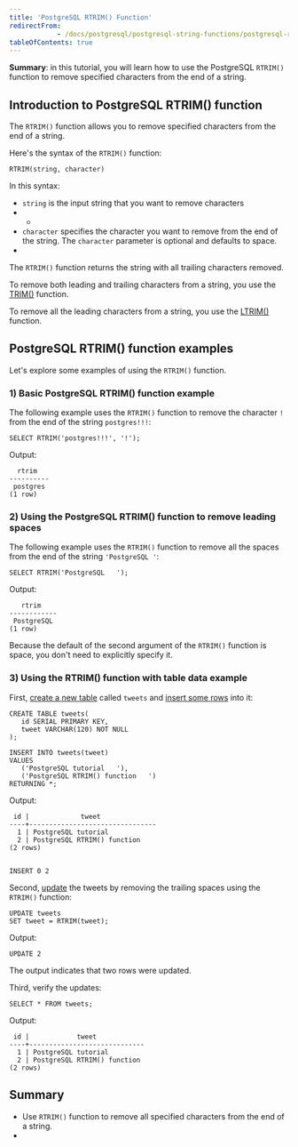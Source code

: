 ```yaml
---
title: 'PostgreSQL RTRIM() Function'
redirectFrom: 
            - /docs/postgresql/postgresql-string-functions/postgresql-rtrim/
tableOfContents: true
---
```


**Summary**: in this tutorial, you will learn how to use the PostgreSQL `RTRIM()` function to remove specified characters from the end of a string.



## Introduction to PostgreSQL RTRIM() function



The `RTRIM()` function allows you to remove specified characters from the end of a string.



Here's the syntax of the `RTRIM()` function:



```
RTRIM(string, character)
```



In this syntax:



- `string` is the input string that you want to remove characters
- -
- `character` specifies the character you want to remove from the end of the string. The `character` parameter is optional and defaults to space.
- 


The `RTRIM()` function returns the string with all trailing characters removed.



To remove both leading and trailing characters from a string, you use the [TRIM()](https://www.postgresqltutorial.com/postgresql-string-functions/postgresql-trim-function/) function.



To remove all the leading characters from a string, you use the [LTRIM()](https://www.postgresqltutorial.com/postgresql-string-functions/postgresql-ltrim/) function.



## PostgreSQL RTRIM() function examples



Let's explore some examples of using the `RTRIM()` function.



### 1) Basic PostgreSQL RTRIM() function example



The following example uses the `RTRIM()` function to remove the character `!` from the end of the string `postgres!!!`:



```
SELECT RTRIM('postgres!!!', '!');
```



Output:



```
  rtrim
----------
 postgres
(1 row)
```



### 2) Using the PostgreSQL RTRIM() function to remove leading spaces



The following example uses the `RTRIM()` function to remove all the spaces from the end of the string `'PostgreSQL '`:



```
SELECT RTRIM('PostgreSQL   ');
```



Output:



```
   rtrim
------------
 PostgreSQL
(1 row)
```



Because the default of the second argument of the `RTRIM()` function is space, you don't need to explicitly specify it.



### 3) Using the RTRIM() function with table data example



First, [create a new table](/docs/postgresql/postgresql-create-table/) called `tweets` and [insert some rows](https://www.postgresqltutorial.com/postgresql-tutorial/postgresql-insert-multiple-rows) into it:



```
CREATE TABLE tweets(
   id SERIAL PRIMARY KEY,
   tweet VARCHAR(120) NOT NULL
);

INSERT INTO tweets(tweet)
VALUES
   ('PostgreSQL tutorial   '),
   ('PostgreSQL RTRIM() function   ')
RETURNING *;
```



Output:



```
 id |             tweet
----+--------------------------------
  1 | PostgreSQL tutorial
  2 | PostgreSQL RTRIM() function
(2 rows)


INSERT 0 2
```



Second, [update](/docs/postgresql/postgresql-update) the tweets by removing the trailing spaces using the `RTRIM()` function:



```
UPDATE tweets
SET tweet = RTRIM(tweet);
```



Output:



```
UPDATE 2
```



The output indicates that two rows were updated.



Third, verify the updates:



```
SELECT * FROM tweets;
```



Output:



```
 id |            tweet
----+-----------------------------
  1 | PostgreSQL tutorial
  2 | PostgreSQL RTRIM() function
(2 rows)
```



## Summary



- Use `RTRIM()` function to remove all specified characters from the end of a string.
- 
